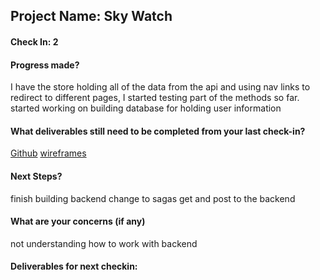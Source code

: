 ## Project Name: Sky Watch

#### Check In: 2

#### Progress made?
I have the store holding all of the data from the api and using nav links to redirect to different pages, I started testing part of the methods so far. started working on building database for holding user information

#### What deliverables still need to be completed from your last check-in?
[Github](https://github.com/skenne21/sky-watch)
[wireframes](https://wireframe.cc/pro/pp/263fd203b157258)

#### Next Steps?
finish building backend
change to sagas
get and post to the backend

#### What are your concerns (if any)
not understanding how to work with backend

#### Deliverables for next checkin:
